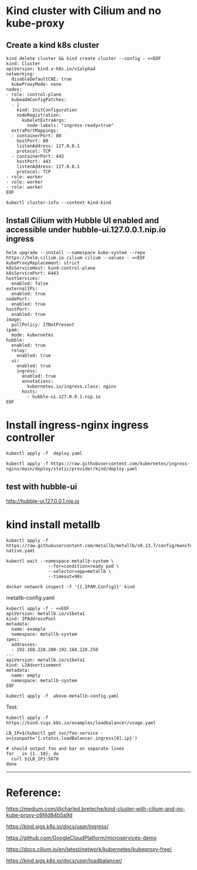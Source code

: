 #  Kind cluster with Cilium and no kube-proxy

## Create a kind k8s cluster

```
kind delete cluster && kind create cluster --config - <<EOF
kind: Cluster
apiVersion: kind.x-k8s.io/v1alpha4
networking:
  disableDefaultCNI: true
  kubeProxyMode: none
nodes:
- role: control-plane
  kubeadmConfigPatches:
  - |
    kind: InitConfiguration
    nodeRegistration:
      kubeletExtraArgs:
        node-labels: "ingress-ready=true"
  extraPortMappings:
  - containerPort: 80
    hostPort: 80
    listenAddress: 127.0.0.1
    protocol: TCP
  - containerPort: 443
    hostPort: 443
    listenAddress: 127.0.0.1
    protocol: TCP
- role: worker
- role: worker
- role: worker
EOF
```


```
kubectl cluster-info --context kind-kind
```

## Install Cilium with Hubble UI enabled and accessible under hubble-ui.127.0.0.1.nip.io ingress

```
helm upgrade --install --namespace kube-system --repo https://helm.cilium.io cilium cilium --values - <<EOF
kubeProxyReplacement: strict
k8sServiceHost: kind-control-plane
k8sServicePort: 6443
hostServices:
  enabled: false
externalIPs:
  enabled: true
nodePort:
  enabled: true
hostPort:
  enabled: true
image:
  pullPolicy: IfNotPresent
ipam:
  mode: kubernetes
hubble:
  enabled: true
  relay:
    enabled: true
  ui:
    enabled: true
    ingress:
      enabled: true
      annotations:
        kubernetes.io/ingress.class: nginx
      hosts:
        - hubble-ui.127.0.0.1.nip.io
EOF
```


# Install ingress-nginx ingress controller
```
kubectl apply -f  deploy.yaml
```

```
kubectl apply -f https://raw.githubusercontent.com/kubernetes/ingress-nginx/main/deploy/static/provider/kind/deploy.yaml
```



##  test with hubble-ui
http://hubble-ui.127.0.0.1.nip.io   




# kind install metallb

```
kubectl apply -f https://raw.githubusercontent.com/metallb/metallb/v0.13.7/config/manifests/metallb-native.yaml
```


```
kubectl wait --namespace metallb-system \
                --for=condition=ready pod \
                --selector=app=metallb \
                --timeout=90s
```

```
docker network inspect -f '{{.IPAM.Config}}' kind
```

metallb-config.yaml
```
kubectl apply -f - <<EOF
apiVersion: metallb.io/v1beta1
kind: IPAddressPool
metadata:
  name: example
  namespace: metallb-system
spec:
  addresses:
  - 192.168.228.200-192.168.228.250
---
apiVersion: metallb.io/v1beta1
kind: L2Advertisement
metadata:
  name: empty
  namespace: metallb-system
EOF
```

```
kubectl apply -f  above-metallb-config.yaml

```


Test:
```
kubectl apply -f https://kind.sigs.k8s.io/examples/loadbalancer/usage.yaml
```


```
LB_IP=$(kubectl get svc/foo-service -o=jsonpath='{.status.loadBalancer.ingress[0].ip}')
```

```
# should output foo and bar on separate lines 
for _ in {1..10}; do
  curl ${LB_IP}:5678
done
```





---
# Reference:
https://medium.com/@charled.breteche/kind-cluster-with-cilium-and-no-kube-proxy-c6f4d84b5a9d     

https://kind.sigs.k8s.io/docs/user/ingress/  

https://github.com/GoogleCloudPlatform/microservices-demo  

https://docs.cilium.io/en/latest/network/kubernetes/kubeproxy-free/  

https://kind.sigs.k8s.io/docs/user/loadbalancer/  

